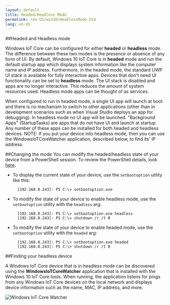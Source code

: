 ```yaml
---
layout: default
title: Headed/Headless Mode
permalink: /en-US/win10/HeadlessMode.htm
lang: en-US
---
```


##Headed and Headless mode

Windows IoT Core can be configured for either **headed** or **headless** mode. The difference between these two modes is the presence or absence of any form of UI.
By default, Windows 10 IoT Core is in **headed** mode and run the default startup app which displays system information like the computer name and IP address.
Furthermore, in the headed mode, the standard UWP UI stack is available for fully interactive apps.
Devices that don't need UI functionality can be set to **headless** mode. The UI stack is disabled and apps are no longer interactive.  This reduces the amount of system resources used.  Headless mode apps can be thought of as services.

When configured to run in headed mode, a single UI app will launch at boot and there is no mechanism to switch to other applications (other than in development scenarios such as when Visual Studio deploys an app for debugging). In headless mode no UI app will be launched. "Background Apps" (StartupTasks) are apps that do not have UI and launch at startup. Any number of these apps can be installed for both headed and headless devices.
    NOTE: If you put your device into headless mode, then you can use the WindowsIoTCoreWatcher application, described below, to find its' IP address.

##Changing the mode
You can modify the headed/headless state of your device from a PowerShell session.  To review the PowerShell details, look [here]({{site.baseurl}}/{{page.lang}}/win10/samples/PowerShell.htm).

* To display the current state of your device, use the `setbootoption` utility like this:

        [192.168.0.243]: PS C:\> setbootoption.exe

* To modify the state of your device to enable headless mode, use the `setbootoption` utility with the `headless` arg:

        [192.168.0.243]: PS C:\> setbootoption.exe headless
        [192.168.0.243]: PS C:\> shutdown /r /t 0

* To modify the state of your device to enable headed mode, use the `setbootoption` utility with the `headed` arg:

        [192.168.0.243]: PS C:\> setbootoption.exe headed
        [192.168.0.243]: PS C:\> shutdown /r /t 0

##Finding your headless device

A Windows IoT Core device that is in headless mode can be discovered using the **WindowsIoTCoreWatcher** application that is installed with the Windows 10 IoT Core tools.
When running, the application listens for pings from any Windows IoT Core devices on the local network and displays device information such as the name, MAC, IP address, and more.

![Windows IoT Core Watcher]({{site.baseurl}}/Resources/images/HeadlessMode/IoTCoreWatcher.png)
